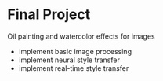 # Final Project

Oil painting and watercolor effects for images  
- implement basic image processing
- implement neural style transfer
- implement real-time style transfer
